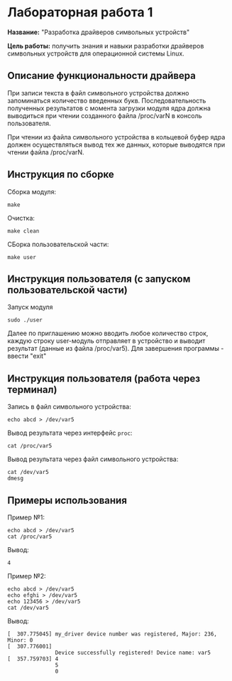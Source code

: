 # Лабораторная работа 1

**Название:** "Разработка драйверов символьных устройств"

**Цель работы:** получить знания и навыки разработки драйверов символьных
устройств для операционной системы Linux.

## Описание функциональности драйвера

При записи текста в файл символьного устройства должно запоминаться количество введенных букв. Последовательность полученных результатов с момента загрузки модуля ядра должна выводиться при чтении созданного файла /proc/varN в консоль пользователя.

При чтении из файла символьного устройства в кольцевой буфер ядра должен осуществляться вывод тех же данных, которые выводятся при чтении файла /proc/varN.

## Инструкция по сборке

Сборка модуля:

```
make
```

Очистка:

```
make clean
```

СБорка пользовательской части:

```
make user
```

## Инструкция пользователя (с запуском пользовательской части)

Запуск модуля

```
sudo ./user
```
Далее по приглашению можно вводить любое количество строк, каждую строку user-модуль отправляет в устройство и выводит результат (данные из файла /proc/var5).
Для завершения программы - ввести "exit"

## Инструкция пользователя (работа через терминал)

Запись в файл символьного устройства:

```
echo abcd > /dev/var5
```

Вывод результата через интерфейс ```proc```:

```
cat /proc/var5
```

Вывод результата через файл символьного устройства:

```
cat /dev/var5
dmesg
```

## Примеры использования

Пример №1:

```
echo abcd > /dev/var5
cat /proc/var5
```

Вывод:

```
4
```

Пример №2:

```
echo abcd > /dev/var5
echo efghi > /dev/var5
echo 123456 > /dev/var5
cat /dev/var5
```

Вывод:

```
[  307.775045] my_driver device number was registered, Major: 236, Minor: 0
[  307.776001] 
               Device successfully registered! Device name: var5
[  357.759703] 4
               5
               0
```
